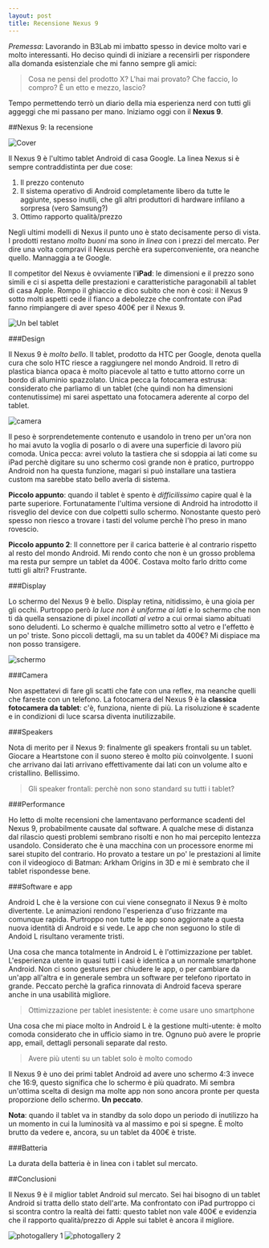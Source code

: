 ```yaml
---
layout: post
title: Recensione Nexus 9
---
```


*Premessa*: Lavorando in B3Lab mi imbatto spesso in device molto vari e molto interessanti. Ho deciso quindi di iniziare a recensirli per rispondere alla domanda esistenziale che mi fanno sempre gli amici: 

> Cosa ne pensi del prodotto X? L'hai mai provato? Che faccio, lo compro? È un etto e mezzo, lascio?

Tempo permettendo terrò un diario della mia esperienza nerd con tutti gli aggeggi che mi passano per mano. Iniziamo oggi con il **Nexus 9**.

##Nexus 9: la recensione

![Cover](/images/nexus/cover.jpg "Cover")

Il Nexus 9 è l'ultimo tablet Android di casa Google. La linea Nexus si è sempre contraddistinta per due cose:

1. Il prezzo contenuto
2. Il sistema operativo di Android completamente libero da tutte le aggiunte, spesso inutili, che gli altri produttori di hardware infilano a sorpresa (vero Samsung?)
3. Ottimo rapporto qualità/prezzo

Negli ultimi modelli di Nexus il punto uno è stato decisamente perso di vista. I prodotti restano *molto buoni* ma sono *in linea* con i prezzi del mercato. Per dire una volta compravi il Nexus perchè era superconveniente, ora neanche quello. Mannaggia a te Google.

Il competitor del Nexus è ovviamente l'**iPad**: le dimensioni e il prezzo sono simili e ci si aspetta delle prestazioni e caratteristiche paragonabili al tablet di casa Apple. Rompo il ghiaccio e dico subito che non è così: il Nexus 9 sotto molti aspetti cede il fianco a debolezze che confrontate con iPad fanno rimpiangere di aver speso 400€ per il Nexus 9.

![Un bel tablet](/images/nexus/bello.jpg "Bello")

###Design

Il Nexus 9 è *molto bello*. Il tablet, prodotto da HTC per Google, denota quella cura che solo HTC riesce a raggiungere nel mondo Android. Il retro di plastica bianca opaca è molto piacevole al tatto e tutto attorno corre un bordo di alluminio spazzolato. Unica pecca la fotocamera estrusa: considerato che parliamo di un tablet (che quindi non ha dimensioni contenutissime) mi sarei aspettato una fotocamera aderente al corpo del tablet.

![camera](/images/nexus/camera.jpg "camera")

Il peso è sorprendetemente contenuto e usandolo in treno per un'ora non ho mai avuto la voglia di posarlo o di avere una superficie di lavoro più comoda. Unica pecca: avrei voluto la tastiera che si sdoppia ai lati come su iPad perchè digitare su uno schermo così grande non è pratico, purtroppo Android non ha questa funzione, magari si può installare una tastiera custom ma sarebbe stato bello averla di sistema.

**Piccolo appunto**: quando il tablet è spento è *difficilissimo* capire qual è la parte superiore. Fortunatamente l'ultima versione di Android ha introdotto il risveglio del device con due colpetti sullo schermo. Nonostante questo però spesso non riesco a trovare i tasti del volume perchè l'ho preso in mano rovescio.

**Piccolo appunto 2**: Il connettore per il carica batterie è al contrario rispetto al resto del mondo Android. Mi rendo conto che non è un grosso problema ma resta pur sempre un tablet da 400€. Costava molto farlo dritto come tutti gli altri? Frustrante.

###Display

Lo schermo del Nexus 9 è bello. Display retina, nitidissimo, è una gioia per gli occhi. Purtroppo però *la luce non è uniforme ai lati* e lo schermo che non ti dà quella sensazione di pixel *incollati al vetro* a cui ormai siamo abituati sono deludenti. Lo schermo è qualche millimetro sotto al vetro e l'effetto è un po' triste. Sono piccoli dettagli, ma su un tablet da 400€? Mi dispiace ma non posso transigere.

![schermo](/images/nexus/schermo.jpg "schermo")

###Camera

Non aspettatevi di fare gli scatti che fate con una reflex, ma neanche quelli che fareste con un telefono. La fotocamera del Nexus 9 è la **classica fotocamera da tablet**: c'è, funziona, niente di più. La risoluzione è scadente e in condizioni di luce scarsa diventa inutilizzabile.

###Speakers

Nota di merito per il Nexus 9: finalmente gli speakers frontali su un tablet. Giocare a Heartstone con il suono stereo è molto più coinvolgente. I suoni che arrivano dai lati arrivano effettivamente dai lati con un volume alto e cristallino. Bellissimo.

> Gli speaker frontali: perchè non sono standard su tutti i tablet?

###Performance

Ho letto di molte recensioni che lamentavano performance scadenti del Nexus 9, probabilmente causate dal software. A qualche mese di distanza dal rilascio questi problemi sembrano risolti e non ho mai percepito lentezza usandolo. Considerato che è una macchina con un processore enorme mi sarei stupito del contrario. Ho provato a testare un po' le prestazioni al limite con il videogioco di Batman: Arkham Origins in 3D e mi è sembrato che il tablet rispondesse bene.

###Software e app 

Android L che è la versione con cui viene consegnato il Nexus 9 è molto divertente. Le animazioni rendono l'esperienza d'uso frizzante ma comunque rapida. Purtroppo non tutte le app sono aggiornate a questa nuova identità di Android e si vede. Le app che non seguono lo stile di Andoid L risultano veramente tristi.

Una cosa che manca totalmente in Android L è l'ottimizzazione per tablet. L'esperienza utente in quasi tutti i casi è identica a un normale smartphone Android. Non ci sono gestures per chiudere le app, o per cambiare da un'app all'altra e in generale sembra un software per telefono riportato in grande. Peccato perchè la grafica rinnovata di Android faceva sperare anche in una usabilità migliore.

> Ottimizzazione per tablet inesistente: è come usare uno smartphone

Una cosa che mi piace molto in Android L è la gestione multi-utente: è molto comoda considerato che in ufficio siamo in tre. Ognuno può avere le proprie app, email, dettagli personali separate dal resto.

> Avere più utenti su un tablet solo è molto comodo

Il Nexus 9 è uno dei primi tablet Android ad avere uno schermo 4:3 invece che 16:9, questo significa che lo schermo è più quadrato. Mi sembra un'ottima scelta di design ma molte app non sono ancora pronte per questa proporzione dello schermo. **Un peccato**.

**Nota**: quando il tablet va in standby da solo dopo un periodo di inutilizzo ha un momento in cui la luminosità va al massimo e poi si spegne. È molto brutto da vedere e, ancora, su un tablet da 400€ è triste.


###Batteria

La durata della batteria è in linea con i tablet sul mercato.

##Conclusioni

Il Nexus 9 è il miglior tablet Android sul mercato. Sei hai bisogno di un tablet Android si tratta dello stato dell'arte. Ma confrontato con iPad purtroppo ci si scontra contro la realtà dei fatti: questo tablet non vale 400€ e evidenzia che il rapporto qualità/prezzo di Apple sui tablet è ancora il migliore.

![photogallery 1](/images/nexus/1.jpg "Foto 1")
![photogallery 2](/images/nexus/2.jpg "Foto 2")
